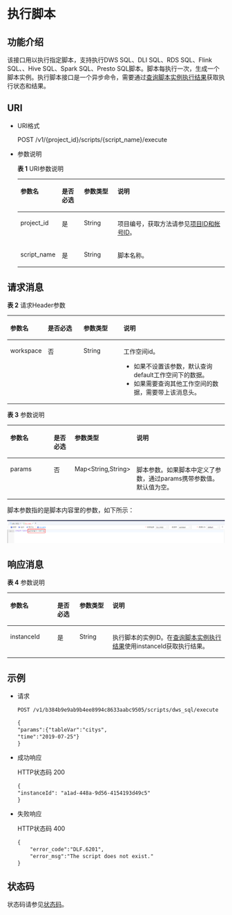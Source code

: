 # 执行脚本<a name="dgc_02_0058"></a>

## 功能介绍<a name="zh-cn_topic_0181281350_section1738101810182"></a>

该接口用以执行指定脚本，支持执行DWS SQL、DLI SQL、RDS SQL、Flink SQL、、Hive SQL、Spark SQL、Presto SQL脚本。脚本每执行一次，生成一个脚本实例。执行脚本接口是一个异步命令，需要通过[查询脚本实例执行结果](查询脚本实例执行结果.md)获取执行状态和结果。

## URI<a name="zh-cn_topic_0181281350_section7934966101819"></a>

-   URI格式

    POST /v1/\{project\_id\}/scripts/\{script\_name\}/execute


-   参数说明

    **表 1**  URI参数说明

    <a name="zh-cn_topic_0181281350_zh-cn_topic_0093082049_table46023801181358"></a>
    <table><thead align="left"><tr id="zh-cn_topic_0181281350_zh-cn_topic_0093082049_row26974916181358"><th class="cellrowborder" valign="top" width="19.919999999999998%" id="mcps1.2.5.1.1"><p id="zh-cn_topic_0181281350_zh-cn_topic_0093082049_p37484572181358"><a name="zh-cn_topic_0181281350_zh-cn_topic_0093082049_p37484572181358"></a><a name="zh-cn_topic_0181281350_zh-cn_topic_0093082049_p37484572181358"></a>参数名</p>
    </th>
    <th class="cellrowborder" valign="top" width="10.66%" id="mcps1.2.5.1.2"><p id="zh-cn_topic_0181281350_zh-cn_topic_0093082049_p16351468181358"><a name="zh-cn_topic_0181281350_zh-cn_topic_0093082049_p16351468181358"></a><a name="zh-cn_topic_0181281350_zh-cn_topic_0093082049_p16351468181358"></a>是否必选</p>
    </th>
    <th class="cellrowborder" valign="top" width="16.24%" id="mcps1.2.5.1.3"><p id="zh-cn_topic_0181281350_zh-cn_topic_0093082049_p49400541181358"><a name="zh-cn_topic_0181281350_zh-cn_topic_0093082049_p49400541181358"></a><a name="zh-cn_topic_0181281350_zh-cn_topic_0093082049_p49400541181358"></a>参数类型</p>
    </th>
    <th class="cellrowborder" valign="top" width="53.18000000000001%" id="mcps1.2.5.1.4"><p id="zh-cn_topic_0181281350_zh-cn_topic_0093082049_p42020886181358"><a name="zh-cn_topic_0181281350_zh-cn_topic_0093082049_p42020886181358"></a><a name="zh-cn_topic_0181281350_zh-cn_topic_0093082049_p42020886181358"></a>说明</p>
    </th>
    </tr>
    </thead>
    <tbody><tr id="zh-cn_topic_0181281350_zh-cn_topic_0093082049_row48248640181358"><td class="cellrowborder" valign="top" width="19.919999999999998%" headers="mcps1.2.5.1.1 "><p id="zh-cn_topic_0181281350_zh-cn_topic_0093082049_p15825795181358"><a name="zh-cn_topic_0181281350_zh-cn_topic_0093082049_p15825795181358"></a><a name="zh-cn_topic_0181281350_zh-cn_topic_0093082049_p15825795181358"></a>project_id</p>
    </td>
    <td class="cellrowborder" valign="top" width="10.66%" headers="mcps1.2.5.1.2 "><p id="zh-cn_topic_0181281350_zh-cn_topic_0093082049_p6820998181358"><a name="zh-cn_topic_0181281350_zh-cn_topic_0093082049_p6820998181358"></a><a name="zh-cn_topic_0181281350_zh-cn_topic_0093082049_p6820998181358"></a>是</p>
    </td>
    <td class="cellrowborder" valign="top" width="16.24%" headers="mcps1.2.5.1.3 "><p id="zh-cn_topic_0181281350_zh-cn_topic_0093082049_p15629937181358"><a name="zh-cn_topic_0181281350_zh-cn_topic_0093082049_p15629937181358"></a><a name="zh-cn_topic_0181281350_zh-cn_topic_0093082049_p15629937181358"></a>String</p>
    </td>
    <td class="cellrowborder" valign="top" width="53.18000000000001%" headers="mcps1.2.5.1.4 "><p id="zh-cn_topic_0181281350_p8672138175612"><a name="zh-cn_topic_0181281350_p8672138175612"></a><a name="zh-cn_topic_0181281350_p8672138175612"></a>项目编号，获取方法请参见<a href="项目ID和帐号ID.md">项目ID和帐号ID</a>。</p>
    </td>
    </tr>
    <tr id="zh-cn_topic_0181281350_row28831818154718"><td class="cellrowborder" valign="top" width="19.919999999999998%" headers="mcps1.2.5.1.1 "><p id="zh-cn_topic_0181281350_p5884111818473"><a name="zh-cn_topic_0181281350_p5884111818473"></a><a name="zh-cn_topic_0181281350_p5884111818473"></a>script_name</p>
    </td>
    <td class="cellrowborder" valign="top" width="10.66%" headers="mcps1.2.5.1.2 "><p id="zh-cn_topic_0181281350_p788431814474"><a name="zh-cn_topic_0181281350_p788431814474"></a><a name="zh-cn_topic_0181281350_p788431814474"></a>是</p>
    </td>
    <td class="cellrowborder" valign="top" width="16.24%" headers="mcps1.2.5.1.3 "><p id="zh-cn_topic_0181281350_p188511183475"><a name="zh-cn_topic_0181281350_p188511183475"></a><a name="zh-cn_topic_0181281350_p188511183475"></a>String</p>
    </td>
    <td class="cellrowborder" valign="top" width="53.18000000000001%" headers="mcps1.2.5.1.4 "><p id="zh-cn_topic_0181281350_p1885151864710"><a name="zh-cn_topic_0181281350_p1885151864710"></a><a name="zh-cn_topic_0181281350_p1885151864710"></a>脚本名称。</p>
    </td>
    </tr>
    </tbody>
    </table>


## 请求消息<a name="zh-cn_topic_0181281350_section10789431145710"></a>

**表 2**  请求Header参数

<a name="zh-cn_topic_0181281350_table25071810112414"></a>
<table><thead align="left"><tr id="zh-cn_topic_0181281350_zh-cn_topic_0181281363_row3746915131710"><th class="cellrowborder" valign="top" width="15.010000000000002%" id="mcps1.2.5.1.1"><p id="zh-cn_topic_0181281350_zh-cn_topic_0181281363_p131491731112013"><a name="zh-cn_topic_0181281350_zh-cn_topic_0181281363_p131491731112013"></a><a name="zh-cn_topic_0181281350_zh-cn_topic_0181281363_p131491731112013"></a>参数名</p>
</th>
<th class="cellrowborder" valign="top" width="16.93%" id="mcps1.2.5.1.2"><p id="zh-cn_topic_0181281350_zh-cn_topic_0181281363_p3149113112204"><a name="zh-cn_topic_0181281350_zh-cn_topic_0181281363_p3149113112204"></a><a name="zh-cn_topic_0181281350_zh-cn_topic_0181281363_p3149113112204"></a>是否必选</p>
</th>
<th class="cellrowborder" valign="top" width="18.73%" id="mcps1.2.5.1.3"><p id="zh-cn_topic_0181281350_zh-cn_topic_0181281363_p13149173119204"><a name="zh-cn_topic_0181281350_zh-cn_topic_0181281363_p13149173119204"></a><a name="zh-cn_topic_0181281350_zh-cn_topic_0181281363_p13149173119204"></a>参数类型</p>
</th>
<th class="cellrowborder" valign="top" width="49.33%" id="mcps1.2.5.1.4"><p id="zh-cn_topic_0181281350_zh-cn_topic_0181281363_p11149331122017"><a name="zh-cn_topic_0181281350_zh-cn_topic_0181281363_p11149331122017"></a><a name="zh-cn_topic_0181281350_zh-cn_topic_0181281363_p11149331122017"></a>说明</p>
</th>
</tr>
</thead>
<tbody><tr id="zh-cn_topic_0181281350_zh-cn_topic_0181281363_row174620159179"><td class="cellrowborder" valign="top" width="15.010000000000002%" headers="mcps1.2.5.1.1 "><p id="zh-cn_topic_0181281350_zh-cn_topic_0181281363_p1150183116205"><a name="zh-cn_topic_0181281350_zh-cn_topic_0181281363_p1150183116205"></a><a name="zh-cn_topic_0181281350_zh-cn_topic_0181281363_p1150183116205"></a>workspace</p>
</td>
<td class="cellrowborder" valign="top" width="16.93%" headers="mcps1.2.5.1.2 "><p id="zh-cn_topic_0181281350_zh-cn_topic_0181281363_p4150531152016"><a name="zh-cn_topic_0181281350_zh-cn_topic_0181281363_p4150531152016"></a><a name="zh-cn_topic_0181281350_zh-cn_topic_0181281363_p4150531152016"></a>否</p>
</td>
<td class="cellrowborder" valign="top" width="18.73%" headers="mcps1.2.5.1.3 "><p id="zh-cn_topic_0181281350_zh-cn_topic_0181281363_p181505317209"><a name="zh-cn_topic_0181281350_zh-cn_topic_0181281363_p181505317209"></a><a name="zh-cn_topic_0181281350_zh-cn_topic_0181281363_p181505317209"></a>String</p>
</td>
<td class="cellrowborder" valign="top" width="49.33%" headers="mcps1.2.5.1.4 "><p id="zh-cn_topic_0181281350_zh-cn_topic_0181281363_p169341251122511"><a name="zh-cn_topic_0181281350_zh-cn_topic_0181281363_p169341251122511"></a><a name="zh-cn_topic_0181281350_zh-cn_topic_0181281363_p169341251122511"></a>工作空间id。</p>
<a name="zh-cn_topic_0181281350_zh-cn_topic_0181281363_ul776685742514"></a><a name="zh-cn_topic_0181281350_zh-cn_topic_0181281363_ul776685742514"></a><ul id="zh-cn_topic_0181281350_zh-cn_topic_0181281363_ul776685742514"><li>如果不设置该参数，默认查询default工作空间下的数据。</li><li>如果需要查询其他工作空间的数据，需要带上该消息头。</li></ul>
</td>
</tr>
</tbody>
</table>

**表 3**  参数说明

<a name="zh-cn_topic_0181281350_table19750184493418"></a>
<table><thead align="left"><tr id="zh-cn_topic_0181281350_row1475134418345"><th class="cellrowborder" valign="top" width="21.39%" id="mcps1.2.5.1.1"><p id="zh-cn_topic_0181281350_p1275244423417"><a name="zh-cn_topic_0181281350_p1275244423417"></a><a name="zh-cn_topic_0181281350_p1275244423417"></a>参数名</p>
</th>
<th class="cellrowborder" valign="top" width="10.33%" id="mcps1.2.5.1.2"><p id="zh-cn_topic_0181281350_p1375504413341"><a name="zh-cn_topic_0181281350_p1375504413341"></a><a name="zh-cn_topic_0181281350_p1375504413341"></a>是否必选</p>
</th>
<th class="cellrowborder" valign="top" width="20.9%" id="mcps1.2.5.1.3"><p id="zh-cn_topic_0181281350_p675774416349"><a name="zh-cn_topic_0181281350_p675774416349"></a><a name="zh-cn_topic_0181281350_p675774416349"></a>参数类型</p>
</th>
<th class="cellrowborder" valign="top" width="47.38%" id="mcps1.2.5.1.4"><p id="zh-cn_topic_0181281350_p475920448344"><a name="zh-cn_topic_0181281350_p475920448344"></a><a name="zh-cn_topic_0181281350_p475920448344"></a>说明</p>
</th>
</tr>
</thead>
<tbody><tr id="zh-cn_topic_0181281350_row104900151689"><td class="cellrowborder" valign="top" width="21.39%" headers="mcps1.2.5.1.1 "><p id="zh-cn_topic_0181281350_p2049191514818"><a name="zh-cn_topic_0181281350_p2049191514818"></a><a name="zh-cn_topic_0181281350_p2049191514818"></a>params</p>
</td>
<td class="cellrowborder" valign="top" width="10.33%" headers="mcps1.2.5.1.2 "><p id="zh-cn_topic_0181281350_p2491101514812"><a name="zh-cn_topic_0181281350_p2491101514812"></a><a name="zh-cn_topic_0181281350_p2491101514812"></a>否</p>
</td>
<td class="cellrowborder" valign="top" width="20.9%" headers="mcps1.2.5.1.3 "><p id="zh-cn_topic_0181281350_p1049114151287"><a name="zh-cn_topic_0181281350_p1049114151287"></a><a name="zh-cn_topic_0181281350_p1049114151287"></a>Map&lt;String,String&gt;</p>
</td>
<td class="cellrowborder" valign="top" width="47.38%" headers="mcps1.2.5.1.4 "><p id="zh-cn_topic_0181281350_p174912151883"><a name="zh-cn_topic_0181281350_p174912151883"></a><a name="zh-cn_topic_0181281350_p174912151883"></a>脚本参数。如果脚本中定义了参数，通过params携带参数值。默认值为空。</p>
</td>
</tr>
</tbody>
</table>

脚本参数指的是脚本内容里的参数，如下所示：

![](figures/zh-cn_image_0000001104814568.png)

## 响应消息<a name="zh-cn_topic_0181281350_section561243517589"></a>

**表 4**  参数说明

<a name="zh-cn_topic_0181281350_table156150538710"></a>
<table><thead align="left"><tr id="zh-cn_topic_0181281350_row16156531079"><th class="cellrowborder" valign="top" width="21.63%" id="mcps1.2.5.1.1"><p id="zh-cn_topic_0181281350_p2615553976"><a name="zh-cn_topic_0181281350_p2615553976"></a><a name="zh-cn_topic_0181281350_p2615553976"></a>参数名</p>
</th>
<th class="cellrowborder" valign="top" width="10.209999999999999%" id="mcps1.2.5.1.2"><p id="zh-cn_topic_0181281350_p116153531175"><a name="zh-cn_topic_0181281350_p116153531175"></a><a name="zh-cn_topic_0181281350_p116153531175"></a>是否必选</p>
</th>
<th class="cellrowborder" valign="top" width="15.190000000000001%" id="mcps1.2.5.1.3"><p id="zh-cn_topic_0181281350_p96153531371"><a name="zh-cn_topic_0181281350_p96153531371"></a><a name="zh-cn_topic_0181281350_p96153531371"></a>参数类型</p>
</th>
<th class="cellrowborder" valign="top" width="52.96999999999999%" id="mcps1.2.5.1.4"><p id="zh-cn_topic_0181281350_p16157537714"><a name="zh-cn_topic_0181281350_p16157537714"></a><a name="zh-cn_topic_0181281350_p16157537714"></a>说明</p>
</th>
</tr>
</thead>
<tbody><tr id="zh-cn_topic_0181281350_row206153539712"><td class="cellrowborder" valign="top" width="21.63%" headers="mcps1.2.5.1.1 "><p id="zh-cn_topic_0181281350_p86151353073"><a name="zh-cn_topic_0181281350_p86151353073"></a><a name="zh-cn_topic_0181281350_p86151353073"></a>instanceId</p>
</td>
<td class="cellrowborder" valign="top" width="10.209999999999999%" headers="mcps1.2.5.1.2 "><p id="zh-cn_topic_0181281350_p76153534719"><a name="zh-cn_topic_0181281350_p76153534719"></a><a name="zh-cn_topic_0181281350_p76153534719"></a>是</p>
</td>
<td class="cellrowborder" valign="top" width="15.190000000000001%" headers="mcps1.2.5.1.3 "><p id="zh-cn_topic_0181281350_p56151653378"><a name="zh-cn_topic_0181281350_p56151653378"></a><a name="zh-cn_topic_0181281350_p56151653378"></a>String</p>
</td>
<td class="cellrowborder" valign="top" width="52.96999999999999%" headers="mcps1.2.5.1.4 "><p id="zh-cn_topic_0181281350_p1361519532710"><a name="zh-cn_topic_0181281350_p1361519532710"></a><a name="zh-cn_topic_0181281350_p1361519532710"></a>执行脚本的实例ID。在<a href="查询脚本实例执行结果.md">查询脚本实例执行结果</a>使用instanceId获取执行结果。</p>
</td>
</tr>
</tbody>
</table>

## 示例<a name="zh-cn_topic_0181281350_section358155716277"></a>

-   请求

    ```
    POST /v1/b384b9e9ab9b4ee8994c8633aabc9505/scripts/dws_sql/execute
    ```

    ```
    {
    "params":{"tableVar":"citys",
    "time":"2019-07-25"}
    }
    ```


-   成功响应

    HTTP状态码 200

    ```
    {
    "instanceId": "a1ad-448a-9d56-4154193d49c5"
    }
    ```


-   失败响应

    HTTP状态码 400

    ```
    {
        "error_code":"DLF.6201",
        "error_msg":"The script does not exist."
    }
    ```


## 状态码<a name="zh-cn_topic_0181281350_section1353211420567"></a>

状态码请参见[状态码](状态码.md)。

